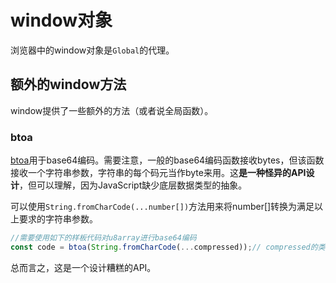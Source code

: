 # window对象

浏览器中的window对象是`Global`的代理。

## 额外的window方法

window提供了一些额外的方法（或者说全局函数）。

### btoa

[btoa](https://developer.mozilla.org/en-US/docs/Web/API/btoa)用于base64编码。需要注意，一般的base64编码函数接收bytes，但该函数接收一个字符串参数，字符串的每个码元当作byte来用。这**是一种怪异的API设计**，但可以理解，因为JavaScript缺少底层数据类型的抽象。

可以使用`String.fromCharCode(...number[])`方法用来将number[]转换为满足以上要求的字符串参数。

```js
//需要使用如下的样板代码对u8array进行base64编码
const code = btoa(String.fromCharCode(...compressed));// compressed的类型是u8array
```

总而言之，这是一个设计糟糕的API。